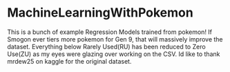 # MachineLearningWithPokemon
This is a bunch of example Regression Models trained from pokemon! If Smogon ever tiers more pokemon for Gen 9, that will massively improve the dataset. Everything below Rarely Used(RU) has been reduced to Zero Use(ZU) as my eyes were glazing over working on the CSV. Id like to thank mrdew25 on kaggle for the original dataset.
